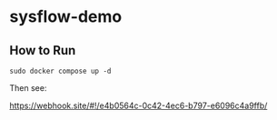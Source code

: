 # sysflow-demo

## How to Run

```
sudo docker compose up -d
```

Then see:

https://webhook.site/#!/e4b0564c-0c42-4ec6-b797-e6096c4a9ffb/

